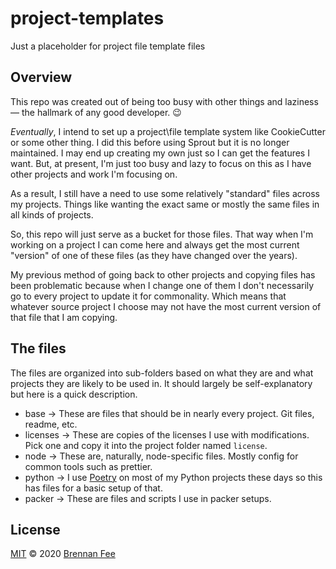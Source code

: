 # project-templates

Just a placeholder for project file template files

## Overview

This repo was created out of being too busy with other things and laziness &mdash; the
hallmark of any good developer. :wink:

_Eventually_, I intend to set up a project\file template system like CookieCutter or
some other thing. I did this before using Sprout but it is no longer maintained. I may
end up creating my own just so I can get the features I want. But, at present, I'm just
too busy and lazy to focus on this as I have other projects and work I'm focusing on.

As a result, I still have a need to use some relatively "standard" files across my
projects. Things like wanting the exact same or mostly the same files in all kinds of
projects.

So, this repo will just serve as a bucket for those files. That way when I'm working on
a project I can come here and always get the most current "version" of one of these
files (as they have changed over the years).

My previous method of going back to other projects and copying files has been
problematic because when I change one of them I don't necessarily go to every project to
update it for commonality. Which means that whatever source project I choose may not
have the most current version of that file that I am copying.

## The files

The files are organized into sub-folders based on what they are and what projects they
are likely to be used in. It should largely be self-explanatory but here is a quick
description.

- base -> These are files that should be in nearly every project. Git files, readme,
  etc.
- licenses -> These are copies of the licenses I use with modifications. Pick one and
  copy it into the project folder named `license`.
- node -> These are, naturally, node-specific files. Mostly config for common tools such
  as prettier.
- python -> I use [Poetry](https://python-poetry.org/) on most of my Python projects
  these days so this has files for a basic setup of that.
- packer -> These are files and scripts I use in packer setups.

## License

[MIT](license) © 2020 [Brennan Fee](https://github.com/brennanfee)
